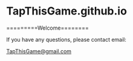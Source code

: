 # TapThisGame.github.io

=========Welcome========

If you have any questions, please contact email:

TapThisGame@gmail.com

